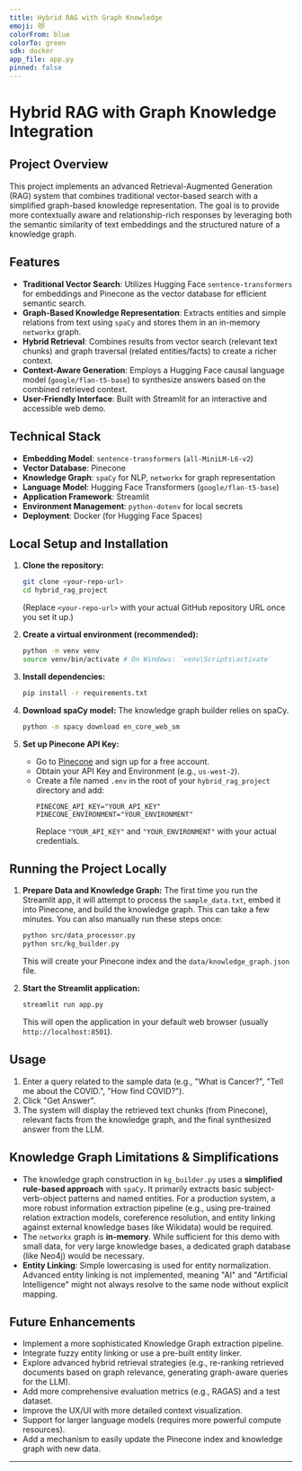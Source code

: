 ```yaml
---
title: Hybrid RAG with Graph Knowledge
emoji: 😻
colorFrom: blue
colorTo: green
sdk: docker
app_file: app.py
pinned: false
---
```

# Hybrid RAG with Graph Knowledge Integration

## Project Overview

This project implements an advanced Retrieval-Augmented Generation (RAG) system that combines traditional vector-based search with a simplified graph-based knowledge representation. The goal is to provide more contextually aware and relationship-rich responses by leveraging both the semantic similarity of text embeddings and the structured nature of a knowledge graph.

## Features

*   **Traditional Vector Search**: Utilizes Hugging Face `sentence-transformers` for embeddings and Pinecone as the vector database for efficient semantic search.
*   **Graph-Based Knowledge Representation**: Extracts entities and simple relations from text using `spaCy` and stores them in an in-memory `networkx` graph.
*   **Hybrid Retrieval**: Combines results from vector search (relevant text chunks) and graph traversal (related entities/facts) to create a richer context.
*   **Context-Aware Generation**: Employs a Hugging Face causal language model (`google/flan-t5-base`) to synthesize answers based on the combined retrieved context.
*   **User-Friendly Interface**: Built with Streamlit for an interactive and accessible web demo.

## Technical Stack

*   **Embedding Model**: `sentence-transformers` (`all-MiniLM-L6-v2`)
*   **Vector Database**: Pinecone
*   **Knowledge Graph**: `spaCy` for NLP, `networkx` for graph representation
*   **Language Model**: Hugging Face Transformers (`google/flan-t5-base`)
*   **Application Framework**: Streamlit
*   **Environment Management**: `python-dotenv` for local secrets
*   **Deployment**: Docker (for Hugging Face Spaces)

## Local Setup and Installation

1.  **Clone the repository:**
    ```bash
    git clone <your-repo-url>
    cd hybrid_rag_project
    ```
    (Replace `<your-repo-url>` with your actual GitHub repository URL once you set it up.)

2.  **Create a virtual environment (recommended):**
    ```bash
    python -m venv venv
    source venv/bin/activate # On Windows: `venv\Scripts\activate`
    ```

3.  **Install dependencies:**
    ```bash
    pip install -r requirements.txt
    ```

4.  **Download spaCy model:**
    The knowledge graph builder relies on spaCy.
    ```bash
    python -m spacy download en_core_web_sm
    ```

5.  **Set up Pinecone API Key:**
    *   Go to [Pinecone](https://www.pinecone.io/) and sign up for a free account.
    *   Obtain your API Key and Environment (e.g., `us-west-2`).
    *   Create a file named `.env` in the root of your `hybrid_rag_project` directory and add:
        ```
        PINECONE_API_KEY="YOUR_API_KEY"
        PINECONE_ENVIRONMENT="YOUR_ENVIRONMENT"
        ```
        Replace `"YOUR_API_KEY"` and `"YOUR_ENVIRONMENT"` with your actual credentials.

## Running the Project Locally

1.  **Prepare Data and Knowledge Graph:**
    The first time you run the Streamlit app, it will attempt to process the `sample_data.txt`, embed it into Pinecone, and build the knowledge graph. This can take a few minutes. You can also manually run these steps once:
    ```bash
    python src/data_processor.py
    python src/kg_builder.py
    ```
    This will create your Pinecone index and the `data/knowledge_graph.json` file.

2.  **Start the Streamlit application:**
    ```bash
    streamlit run app.py
    ```
    This will open the application in your default web browser (usually `http://localhost:8501`).

## Usage

1.  Enter a query related to the sample data (e.g., "What is Cancer?", "Tell me about the COVID.", "How find COVID?").
2.  Click "Get Answer".
3.  The system will display the retrieved text chunks (from Pinecone), relevant facts from the knowledge graph, and the final synthesized answer from the LLM.

## Knowledge Graph Limitations & Simplifications

*   The knowledge graph construction in `kg_builder.py` uses a **simplified rule-based approach** with `spaCy`. It primarily extracts basic subject-verb-object patterns and named entities. For a production system, a more robust information extraction pipeline (e.g., using pre-trained relation extraction models, coreference resolution, and entity linking against external knowledge bases like Wikidata) would be required.
*   The `networkx` graph is **in-memory**. While sufficient for this demo with small data, for very large knowledge bases, a dedicated graph database (like Neo4j) would be necessary.
*   **Entity Linking**: Simple lowercasing is used for entity normalization. Advanced entity linking is not implemented, meaning "AI" and "Artificial Intelligence" might not always resolve to the same node without explicit mapping.

## Future Enhancements

*   Implement a more sophisticated Knowledge Graph extraction pipeline.
*   Integrate fuzzy entity linking or use a pre-built entity linker.
*   Explore advanced hybrid retrieval strategies (e.g., re-ranking retrieved documents based on graph relevance, generating graph-aware queries for the LLM).
*   Add more comprehensive evaluation metrics (e.g., RAGAS) and a test dataset.
*   Improve the UX/UI with more detailed context visualization.
*   Support for larger language models (requires more powerful compute resources).
*   Add a mechanism to easily update the Pinecone index and knowledge graph with new data.


---
